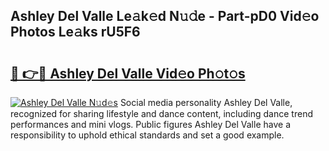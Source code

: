 ## Ashley Del Valle Le𝚊k𝚎d N𝚞𝚍e - Part-pD0 Vid𝚎o Photos Le𝚊ks rU5F6

# <h2><a href="http://fbf1xrx.evod.top/?m=Ashley+Del+Valle">🔗 👉🔴 Ashley Del Valle Vid𝚎o Ph𝚘t𝚘s</a></h2>

[![Ashley Del Valle N𝚞d𝚎s](https://i.imgur.com/8V9OHl7.gif)](http://fbf1xrx.evod.top/?m=Ashley+Del+Valle)
Social media personality Ashley Del Valle, recognized for sharing lifestyle and dance content, including dance trend performances and mini vlogs. Public figures Ashley Del Valle have a responsibility to uphold ethical standards and set a good example. 
